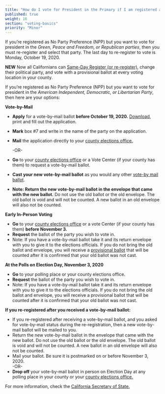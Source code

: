 ```yaml
---
title: "How do I vote for President in the Primary if I am registered as No Party Preference?"
published: true
weight: 16
section: "voting-basics"
priority: "Minor"
---
```

If you’re registered as No Party Preference (NPP) but you want to vote for president in the *Green, Peace and Freedom, or Republican parties*, then you must re-register and select that party. The last day to re-register to vote is Monday, October 19, 2020. 

**NEW** Now all Californians can [Same-Day Register (or re-register)](#menu-item-missed-the-voter-registration-deadline-you-can-still-register-and-vote), change their political party, and vote with a provisional ballot at every voting location in your county.

If you’re registered as No Party Preference (NPP) but you want to vote for president in the *American Independent, Democratic, or Libertarian Party*, then here are your options:  

**Vote-by-Mail**  
- **Apply** for a vote-by-mail ballot **before October 19, 2020.** [Download](http://elections.cdn.sos.ca.gov/vote-by-mail/pdf/vote-by-mail-application.pdf), print and fill out the application.  
- **Mark** box #7 and write in the name of the party on the application.  
- **Mail** the application directly to your [county elections office.](#section-election-office-contact)  

  -OR-  
  
- **Go** to your [county elections office](#section-election-office-contact) or a Vote Center (if your county has them) to request a vote-by-mail ballot.  
- **Cast your new vote-by-mail ballot** as you would any other [vote-by mail ballot](#menu-item-vote-by-mail).  
- **Note: Return the new vote-by-mail ballot in the envelope that came with the new ballot.** Do not use the old ballot or the old envelope. The old ballot is void and will not be counted. A new ballot in an old envelope will also not be counted.  

**Early In-Person Voting**  
- **Go** to your [county elections office](#section-election-office-contact) or a vote Center (if your county has them) **before November 3.**  
- **Request** the ballot of the party you wish to vote in.  
- Note: If you have a vote-by-mail ballot take it and its return envelope with you to give it to the elections officials. If you do not bring the old ballot and envelope, you will receive a [provisional ballot](#menu-item-what-is-a-provisional-ballot) that will be counted after it is confirmed that your old ballot was not cast.  

**At the Polls on Election Day, November 3, 2020**  
- **Go** to your polling place or your county elections office.  
- **Request** the ballot of the party you wish to vote in.  
- Note: If you have a vote-by-mail ballot take it and its return envelope with you to give it to the elections officials. If you do not bring the old ballot and envelope, you will receive a provisional ballot that will be counted after it is confirmed that your old ballot was not cast.  

**If you re-registered after you received a vote-by-mail ballot:**  
- If you re-registered after receiving a vote-by-mail ballot, and you asked for vote-by-mail status during the re-registration, then a new vote-by-mail ballot will be mailed to you.  
- Return the new vote-by-mail ballot in the envelope that came with the new ballot. Do not use the old ballot or the old envelope. The old ballot is void and will not be counted. A new ballot in an old envelope will also not be counted.  
- Mail your ballot. Be sure it is postmarked on or before November 3, 2020.  
-OR-  
- **Drop off** your vote-by-mail ballot in person on Election Day at any polling place in your county or your [county elections office.](#section-election-office-contact)  

For more information, check the [California Secretary of State.](http://www.sos.ca.gov/) 
